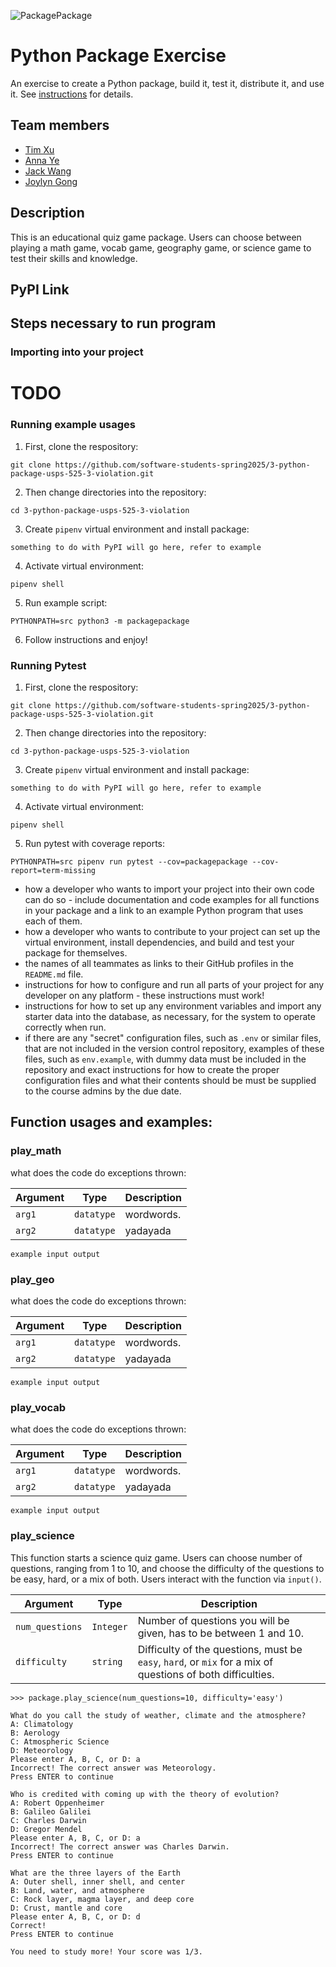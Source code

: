 ![PackagePackage](https://github.com/software-students-spring2025/3-python-package-usps-525-3-violation/actions/workflows/build.yaml/badge.svg)

# Python Package Exercise

An exercise to create a Python package, build it, test it, distribute it, and use it. See [instructions](./instructions.md) for details.

## Team members
- [Tim Xu](https://github.com/timxu23)
- [Anna Ye](https://github.com/AnnaTheYe)
- [Jack Wang](https://github.com/JackInTheBox314)
- [Joylyn Gong](https://github.com/joylyngong)

## Description

This is an educational quiz game package. Users can choose between playing a math game, vocab game, geography game, or science game to test their skills and knowledge.

## PyPI Link

## Steps necessary to run program

### Importing into your project
# TODO

### Running example usages

1. First, clone the respository:

```
git clone https://github.com/software-students-spring2025/3-python-package-usps-525-3-violation.git
```
2. Then change directories into the repository:

```
cd 3-python-package-usps-525-3-violation
```

3. Create `pipenv` virtual environment and install package:

```
something to do with PyPI will go here, refer to example
```
4. Activate virtual environment:

```
pipenv shell
```

5. Run example script:

```
PYTHONPATH=src python3 -m packagepackage
```

6. Follow instructions and enjoy!

### Running Pytest

1. First, clone the respository:

```
git clone https://github.com/software-students-spring2025/3-python-package-usps-525-3-violation.git
```
2. Then change directories into the repository:

```
cd 3-python-package-usps-525-3-violation
```

3. Create `pipenv` virtual environment and install package:

```
something to do with PyPI will go here, refer to example
```
4. Activate virtual environment:

```
pipenv shell
```

5. Run pytest with coverage reports:

```
PYTHONPATH=src pipenv run pytest --cov=packagepackage --cov-report=term-missing
```


- how a developer who wants to import your project into their own code can do so - include documentation and code examples for all functions in your package and a link to an example Python program that uses each of them.
- how a developer who wants to contribute to your project can set up the virtual environment, install dependencies, and build and test your package for themselves.
- the names of all teammates as links to their GitHub profiles in the `README.md` file.
- instructions for how to configure and run all parts of your project for any developer on any platform - these instructions must work!
- instructions for how to set up any environment variables and import any starter data into the database, as necessary, for the system to operate correctly when run.
- if there are any "secret" configuration files, such as `.env` or similar files, that are not included in the version control repository, examples of these files, such as `env.example`, with dummy data must be included in the repository and exact instructions for how to create the proper configuration files and what their contents should be must be supplied to the course admins by the due date.

## Function usages and examples:

### play_math
what does the code do
exceptions thrown:

| Argument    | Type | Description |
|------------|------|-------------|
| `arg1`  | `datatype`  | wordwords. |
| `arg2` | `datatype`  | yadayada |

```
example input output
```

### play_geo
what does the code do
exceptions thrown:

| Argument    | Type | Description |
|------------|------|-------------|
| `arg1`  | `datatype`  | wordwords. |
| `arg2` | `datatype`  | yadayada |

```
example input output
```

### play_vocab
what does the code do
exceptions thrown:

| Argument    | Type | Description |
|------------|------|-------------|
| `arg1`  | `datatype`  | wordwords. |
| `arg2` | `datatype`  | yadayada |

```
example input output
```

### play_science
This function starts a science quiz game. Users can choose number of questions, ranging from 1 to 10, and choose the difficulty of the questions to be easy, hard, or a mix of both. Users interact with the function via `input()`.

| Argument    | Type | Description |
|------------|------|-------------|
| `num_questions`  | `Integer`  | Number of questions you will be given, has to be between 1 and 10. |
| `difficulty` | `string`  | Difficulty of the questions, must be `easy`, `hard`, or `mix` for a mix of questions of both difficulties. |

```
>>> package.play_science(num_questions=10, difficulty='easy')

What do you call the study of weather, climate and the atmosphere?
A: Climatology
B: Aerology
C: Atmospheric Science
D: Meteorology
Please enter A, B, C, or D: a
Incorrect! The correct answer was Meteorology.
Press ENTER to continue

Who is credited with coming up with the theory of evolution?
A: Robert Oppenheimer
B: Galileo Galilei
C: Charles Darwin
D: Gregor Mendel
Please enter A, B, C, or D: a
Incorrect! The correct answer was Charles Darwin.
Press ENTER to continue

What are the three layers of the Earth
A: Outer shell, inner shell, and center
B: Land, water, and atmosphere
C: Rock layer, magma layer, and deep core
D: Crust, mantle and core
Please enter A, B, C, or D: d
Correct!
Press ENTER to continue

You need to study more! Your score was 1/3.
```
